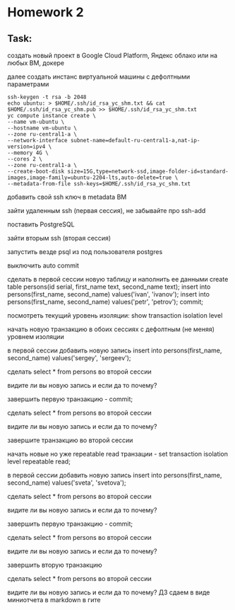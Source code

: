 # Homework 2

## Task:

создать новый проект в Google Cloud Platform, Яндекс облако или на любых ВМ, докере

далее создать инстанс виртуальной машины с дефолтными параметрами
```shell
ssh-keygen -t rsa -b 2048
echo ubuntu: > $HOME/.ssh/id_rsa_yc_shm.txt && cat $HOME/.ssh/id_rsa_yc_shm.pub >> $HOME/.ssh/id_rsa_yc_shm.txt
yc compute instance create \
--name vm-ubuntu \
--hostname vm-ubuntu \
--zone ru-central1-a \
--network-interface subnet-name=default-ru-central1-a,nat-ip-version=ipv4 \
--memory 4G \
--cores 2 \
--zone ru-central1-a \
--create-boot-disk size=15G,type=network-ssd,image-folder-id=standard-images,image-family=ubuntu-2204-lts,auto-delete=true \
--metadata-from-file ssh-keys=$HOME/.ssh/id_rsa_yc_shm.txt
```

добавить свой ssh ключ в metadata ВМ

зайти удаленным ssh (первая сессия), не забывайте про ssh-add

поставить PostgreSQL

зайти вторым ssh (вторая сессия)

запустить везде psql из под пользователя postgres

выключить auto commit

сделать в первой сессии новую таблицу и наполнить ее данными create table persons(id serial, first_name text, second_name text); insert into persons(first_name, second_name) values('ivan', 'ivanov'); insert into persons(first_name, second_name) values('petr', 'petrov'); commit;

посмотреть текущий уровень изоляции: show transaction isolation level

начать новую транзакцию в обоих сессиях с дефолтным (не меняя) уровнем изоляции

в первой сессии добавить новую запись insert into persons(first_name, second_name) values('sergey', 'sergeev');

сделать select * from persons во второй сессии

видите ли вы новую запись и если да то почему?

завершить первую транзакцию - commit;

сделать select * from persons во второй сессии

видите ли вы новую запись и если да то почему?

завершите транзакцию во второй сессии

начать новые но уже repeatable read транзации - set transaction isolation level repeatable read;

в первой сессии добавить новую запись insert into persons(first_name, second_name) values('sveta', 'svetova');

сделать select * from persons во второй сессии

видите ли вы новую запись и если да то почему?

завершить первую транзакцию - commit;

сделать select * from persons во второй сессии

видите ли вы новую запись и если да то почему?

завершить вторую транзакцию

сделать select * from persons во второй сессии

видите ли вы новую запись и если да то почему? ДЗ сдаем в виде миниотчета в markdown в гите
